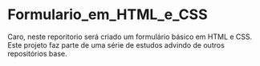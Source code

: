 # Formulario_em_HTML_e_CSS
Caro, neste reporitorio será criado um formulário básico em HTML e CSS.  Este projeto faz parte de uma série de estudos advindo de outros repositórios base.
